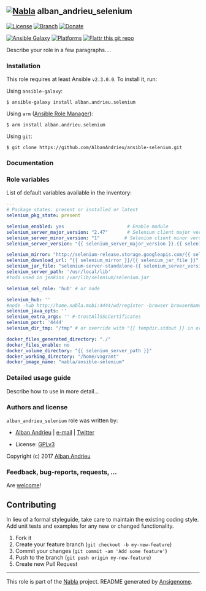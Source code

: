 ## [![Nabla](https://debops.org/images/debops-small.png)](https://github.com/AlbanAndrieu) alban_andrieu_selenium

<!-- This file was generated by Ansigenome. Do not edit this file directly but
     instead have a look at the files in the ./meta/ directory. -->

[![License](http://img.shields.io/:license-apache-blue.svg?style=flat-square)](http://www.apache.org/licenses/LICENSE-2.0.html)
[![Branch](http://img.shields.io/github/tag/AlbanAndrieu/ansible-selenium.svg?style=flat-square)](https://github.com/AlbanAndrieu/ansible-selenium/tree/master)
[![Donate](https://img.shields.io/gratipay/AlbanAndrieu.svg?style=flat)](https://www.gratipay.com/~AlbanAndrieu)
<!--[![Ansible Galaxy](https://img.shields.io/badge/galaxy-alban.andrieu.selenium-660198.svg?style=flat)](https://galaxy.ansible.com/detail#/role/1993)-->
[![Ansible Galaxy](https://img.shields.io/badge/galaxy-alban.andrieu.selenium-660198.svg?style=flat)](https://galaxy.ansible.com/alban.andrieu/selenium)
[![Platforms](http://img.shields.io/badge/platforms-ubuntu-lightgrey.svg?style=flat)](#)
[![Flattr this git repo](http://api.flattr.com/button/flattr-badge-large.png)](https://flattr.com/submit/auto?user_id=AlbanAndrieu&url=https://github.com/AlbanAndrieu/ansible-selenium&title=ansible-selenium&language=en_GB&tags=github&category=software)

Describe your role in a few paragraphs....


### Installation

This role requires at least Ansible `v2.3.0.0`. To install it, run:

Using `ansible-galaxy`:
```shell
$ ansible-galaxy install alban.andrieu.selenium
```

Using `arm` ([Ansible Role Manager](https://github.com/mirskytech/ansible-role-manager/)):
```shell
$ arm install alban.andrieu.selenium
```

Using `git`:
```shell
$ git clone https://github.com/AlbanAndrieu/ansible-selenium.git
```

### Documentation

<!---
More information about `alban.andrieu.selenium` can be found in the
[official alban.andrieu.selenium documentation](https://docs.debops.org/en/latest/ansible/roles/ansible-selenium/docs/).
-->


### Role variables

List of default variables available in the inventory:

```YAML
---
# Package states: present or installed or latest
selenium_pkg_state: present

selenium_enabled: yes                       # Enable module
selenium_server_major_version: "2.47"       # Selenium client major version
selenium_server_minor_version: "1"         # Selenium client minor version
selenium_server_version: "{{ selenium_server_major_version }}.{{ selenium_server_minor_version }}"     # Selenium client version

selenium_mirror: "http://selenium-release.storage.googleapis.com/{{ selenium_server_major_version }}"
selenium_download_url: "{{ selenium_mirror }}/{{ selenium_jar_file }}"
selenium_jar_file: "selenium-server-standalone-{{ selenium_server_version }}.jar"
selenium_server_path: '/usr/local/lib'
#todo used in jenkins /var/lib/selenium/selenium.jar

selenium_sel_role: 'hub' # or node

selenium_hub: ''
#node -hub http://home.nabla.mobi:4444/wd/register -browser browserName=firefox,version=38.0,firefox_binary=/usr/bin/firefox,maxInstances=1,platform=LINUX -browser browserName=chrome,version=39.0.2171.95,chrome_binary=/opt/google/chrome/chrome,maxInstances=1,platform=LINUX
selenium_java_opts: ''
selenium_extra_args: '' #-trustAllSSLCertificates
selenium_port: '4444'
selenium_dir_tmp: "/tmp" # or override with "{{ tempdir.stdout }} in order to have be sure to download the file"

docker_files_generated_directory: "./"
docker_files_enable: no
docker_volume_directory: "{{ selenium_server_path }}"
docker_working_directory: "/home/vagrant"
docker_image_name: "nabla/ansible-selenium"
```


### Detailed usage guide

Describe how to use in more detail...


### Authors and license

`alban_andrieu_selenium` role was written by:

- [Alban Andrieu](nabla.mobi) | [e-mail](mailto:alban.andrieu@free.fr) | [Twitter](https://twitter.com/AlbanAndrieu)

- License: [GPLv3](https://tldrlegal.com/license/gnu-general-public-license-v3-%28gpl-3%29)

Copyright (c) 2017 [Alban Andrieu](https://alban.andrieu.com/)

### Feedback, bug-reports, requests, ...

Are [welcome](https://github.com/AlbanAndrieu/ansible-selenium/issues)!

## Contributing
In lieu of a formal styleguide, take care to maintain the existing coding style. Add unit tests and examples for any new or changed functionality.

1. Fork it
2. Create your feature branch (`git checkout -b my-new-feature`)
3. Commit your changes (`git commit -am 'Add some feature'`)
4. Push to the branch (`git push origin my-new-feature`)
5. Create new Pull Request

***

This role is part of the [Nabla](https://github.com/AlbanAndrieu) project.
README generated by [Ansigenome](https://github.com/nickjj/ansigenome/).
